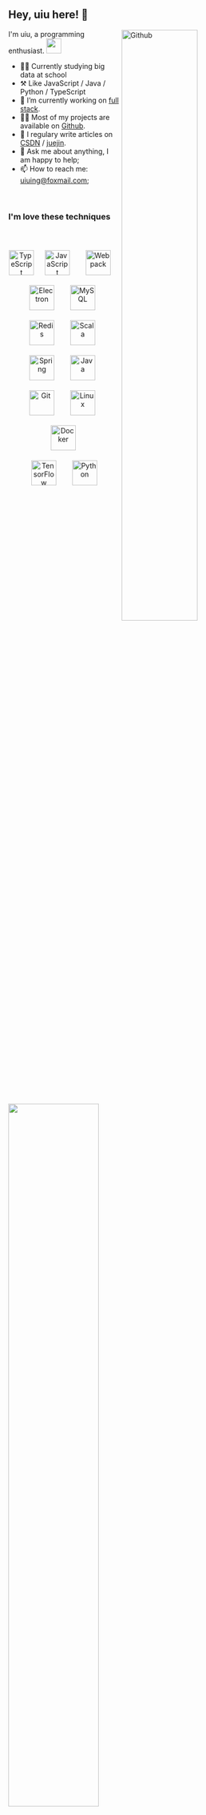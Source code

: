 
## Hey, uiu here! :wave:




<img width="55%" align="right" alt="Github" src="https://raw.githubusercontent.com/onimur/.github/master/.resources/git-header.svg" />


I'm uiu, a programming enthusiast. <img src="https://media.giphy.com/media/WUlplcMpOCEmTGBtBW/giphy.gif" width="30"> 


-   👨‍🎓 Currently studying big data at school
-   ⚒️ Like JavaScript / Java / Python / TypeScript
-   🔭 I’m currently working on <a href="https://www.w3schools.com/whatis/whatis_fullstack.asp" target="_blank">full stack</a>.
-   👨‍💻 Most of my projects are available on <a href="https://github.com/uiuing" target="_blank">Github</a>.
-   🌟 I regulary write articles on <a href="https://uiuing.blog.csdn.net/" target="_blank">CSDN</a> / <a href="https://juejin.cn/user/4037839851890990" target="_blank">juejin</a>.
-   💬 Ask me about anything, I am happy to help;
-   📫 How to reach me: uiuing@foxmail.com;


<br/>  


<a href="https://github.com/uiuing" target="view_window"><img  width="60%" align="left" src="https://github-readme-stats.vercel.app/api?username=uiuing&count_private=true&show_icons=true&hide=issues&hide_border=true" draggable="false"></a>

### I'm love these techniques

<br/>


<div align="center">  

 
<img style="margin: 0px" src="https://profilinator.rishav.dev/skills-assets/typescript-original.svg" alt="TypeScript" height="50" />  &nbsp;
<img style="margin: 10px" src="https://profilinator.rishav.dev/skills-assets/javascript-original.svg" alt="JavaScript" height="50" />  &nbsp;
<img style="margin: 10px" src="https://profilinator.rishav.dev/skills-assets/webpack-original.svg" alt="Webpack" height="50" />  &nbsp;
<img style="margin: 10px" src="https://profilinator.rishav.dev/skills-assets/electron-original.svg" alt="Electron" height="50" />  &nbsp;
<img style="margin: 10px" src="https://profilinator.rishav.dev/skills-assets/mysql-original-wordmark.svg" alt="MySQL" height="50" />  &nbsp;
<img style="margin: 10px" src="https://profilinator.rishav.dev/skills-assets/redis-original-wordmark.svg" alt="Redis" height="50" />  &nbsp;
<img style="margin: 10px" src="https://profilinator.rishav.dev/skills-assets/scala-original-wordmark.svg" alt="Scala" height="50" />  &nbsp;
<img style="margin: 10px" src="https://profilinator.rishav.dev/skills-assets/springio-icon.svg" alt="Spring" height="50" />  &nbsp;
<img style="margin: 10px" src="https://profilinator.rishav.dev/skills-assets/java-original-wordmark.svg" alt="Java" height="50" /> &nbsp; 
<img style="margin: 10px" src="https://profilinator.rishav.dev/skills-assets/git-scm-icon.svg" alt="Git" height="50" />  &nbsp;
<img style="margin: 10px" src="https://profilinator.rishav.dev/skills-assets/linux-original.svg" alt="Linux" height="50" />  &nbsp;
<img style="margin: 10px" src="https://profilinator.rishav.dev/skills-assets/docker-original-wordmark.svg" alt="Docker" height="50" />&nbsp;  
<img style="margin: 10px" src="https://profilinator.rishav.dev/skills-assets/tensorflow-icon.svg" alt="TensorFlow" height="50" />  &nbsp;
<img style="margin: 10px" src="https://profilinator.rishav.dev/skills-assets/python-original.svg" alt="Python" height="50" /> 
</div>






<!-- <div align="right">

<a href="https://github.com/uiuing" target="view_window"><img align="left" width="42%" src="https://github-readme-stats.vercel.app/api/top-langs/?username=uiuing&layout=compact&hide=css,html" draggable="false"></a>


#### 


<a href="https://uiuing.blog.csdn.net" target="view_window">
<img  width="35%" src="https://user-images.githubusercontent.com/73827386/155535171-41d4c49e-c4b7-435a-bc5d-7a3c8a883cb5.png" draggable="false">
</a>


<a href="https://uiuing.blog.csdn.net" target="view_window">CSDN</a>  &nbsp;&nbsp; <a href="https://juejin.cn/user/4037839851890990" target="view_window">掘金</a>  

</div>






 -->





